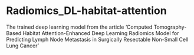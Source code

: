 # Radiomics_DL-habitat-attention
The trained deep learning model from the article ‘Computed Tomography-Based Habitat Attention-Enhanced Deep Learning Radiomics Model for Predicting Lymph Node Metastasis in Surgically Resectable Non-Small Cell Lung Cancer’
